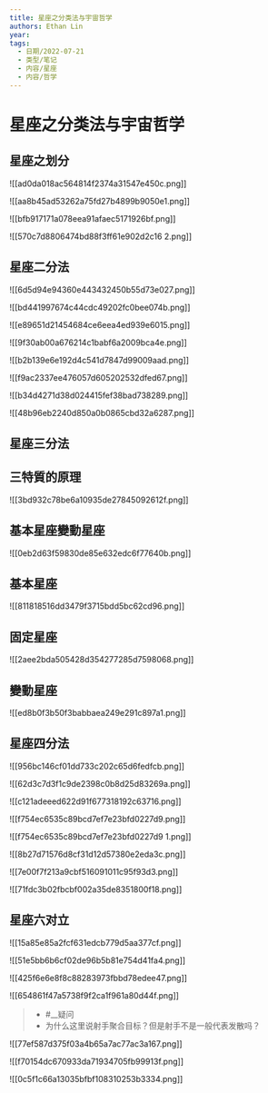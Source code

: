 ```yaml
---
title: 星座之分类法与宇宙哲学
authors: Ethan Lin
year:
tags:
  - 日期/2022-07-21 
  - 类型/笔记 
  - 内容/星座 
  - 内容/哲学 
---
```



# 星座之分类法与宇宙哲学







## 星座之划分

[](marginnote3app://note/6DDDE0B2-9118-4373-8B8D-60C9BCA3AB2D)


![[ad0da018ac564814f2374a31547e450c.png]][](marginnote3app://note/3F747455-7638-4BF0-8296-B2925DAD82DA)

![[aa8b45ad53262a75fd27b4899b9050e1.png]][](marginnote3app://note/9B9BECD6-7E75-48B9-990C-2251943F8156)

![[bfb917171a078eea91afaec5171926bf.png]][](marginnote3app://note/CDC58046-F63A-4B35-8A68-275DB93E53DE)

![[570c7d8806474bd88f3ff61e902d2c16 2.png]][](marginnote3app://note/890A1FF4-8229-4F56-98D7-DFCDB779CB0D)



## 星座二分法

[](marginnote3app://note/11B39019-5E4F-4E1D-8086-E6D3C646FED5)


![[6d5d94e94360e443432450b55d73e027.png]][](marginnote3app://note/B2C7F41D-C2CD-454C-92AF-53C07FF1EF2F)

![[bd441997674c44cdc49202fc0bee074b.png]][](marginnote3app://note/CB1B7EAF-F722-4C6E-A974-D003D64AA635)


![[e89651d21454684ce6eea4ed939e6015.png]][](marginnote3app://note/D66CED81-A797-4F61-BAC9-C441EC5B4D46)

![[9f30ab00a676214c1babf6a2009bca4e.png]][](marginnote3app://note/FF2F35A1-55C7-4F34-B021-AC31954A3595)

![[b2b139e6e192d4c541d7847d99009aad.png]][](marginnote3app://note/1A62C1C2-FD9E-4E5F-A459-F072B8D00F93)

![[f9ac2337ee476057d605202532dfed67.png]][](marginnote3app://note/FC38BF71-C253-4CB9-B5C4-032959CB6332)

![[b34d4271d38d024415fef38bad738289.png]][](marginnote3app://note/7AB7C1AF-02E0-42DF-94B3-5475FBDC880A)

![[48b96eb2240d850a0b0865cbd32a6287.png]][](marginnote3app://note/F8135457-A314-41F3-AB38-856457512E14)

## 星座三分法

[](marginnote3app://note/B36943DD-58BE-41E1-B151-CD8E747CC566)

## 三特質的原理

![[3bd932c78be6a10935de27845092612f.png]][](marginnote3app://note/462122FA-44AE-4000-8BC4-F0C75C3734E4)

## 基本星座變動星座

![[0eb2d63f59830de85e632edc6f77640b.png]][](marginnote3app://note/FD5A68ED-0A37-4160-B68C-71B3E8817B50)

## 基本星座

![[811818516dd3479f3715bdd5bc62cd96.png]][](marginnote3app://note/CFC8E41D-4403-40BB-AFFC-7498510BF576)

## 固定星座

![[2aee2bda505428d354277285d7598068.png]][](marginnote3app://note/BB78A4F8-467E-4478-BCD3-F2809F3B3F09)

## 變動星座

![[ed8b0f3b50f3babbaea249e291c897a1.png]][](marginnote3app://note/D31B674F-4DA5-4B63-AECE-54BA92A6E7D9)

## 星座四分法

[](marginnote3app://note/570BDD6B-3542-43D0-AA52-89635B9D4241)

![[956bc146cf01dd733c202c65d6fedfcb.png]][](marginnote3app://note/B6A89421-62E7-4ADA-AC3D-E4496A35E271)

![[62d3c7d3f1c9de2398c0b8d25d83269a.png]][](marginnote3app://note/7668046D-387E-45A1-9A3F-E9DD50ABD50F)

![[c121adeeed622d91f677318192c63716.png]][](marginnote3app://note/F9C18E4E-654D-4CA9-86BA-4637575DED69)

![[f754ec6535c89bcd7ef7e23bfd0227d9.png]][](marginnote3app://note/DD552AD2-7670-43CF-8189-0859722FAC5A)

![[f754ec6535c89bcd7ef7e23bfd0227d9 1.png]][](marginnote3app://note/DD552AD2-7670-43CF-8189-0859722FAC5A)

![[8b27d71576d8cf31d12d57380e2eda3c.png]][](marginnote3app://note/661B0B58-B8C2-439E-AD20-52DC6F4D2F79)

![[7e00f7f213a9cbf516091011c95f93d3.png]][](marginnote3app://note/380D147C-AD34-4909-9B56-6303B45A753D)

![[71fdc3b02fbcbf002a35de8351800f18.png]][](marginnote3app://note/11C526E0-7C97-427F-8ECA-4C55B2E2BFC6)

## 星座六对立

[](marginnote3app://note/E56E53E8-1DE9-4D71-BBF5-F1391D6287B1)

![[15a85e85a2fcf631edcb779d5aa377cf.png]][](marginnote3app://note/B1F86EAE-C0BB-4197-8DB8-D442C4B69D2C)

![[51e5bb6b6cf02de96b5b81e754d41fa4.png]][](marginnote3app://note/A9362CB6-C463-449D-9473-0B38CC54C73D)

![[425f6e6e8f8c88283973fbbd78edee47.png]][](marginnote3app://note/D4960064-54D8-42DD-8BE9-AB4BC947C69F)

![[654861f47a5738f9f2ca1f961a80d44f.png]][](marginnote3app://note/7A3143E0-71AB-4CC3-9567-B29523B2A749)

> - #__疑问
> - 为什么这里说射手聚合目标？但是射手不是一般代表发散吗？


![[77ef587d375f03a4b65a7ac77ac3a167.png]][](marginnote3app://note/320DD4E2-C044-4C67-8234-41618A3C02CE)

![[f70154dc670933da71934705fb99913f.png]][](marginnote3app://note/71B40011-DE8A-488B-BC91-331F4DC004AA)

![[0c5f1c66a13035bfbf108310253b3334.png]][](marginnote3app://note/1B7CC9C1-2F85-4606-8D42-09289041C89B)
